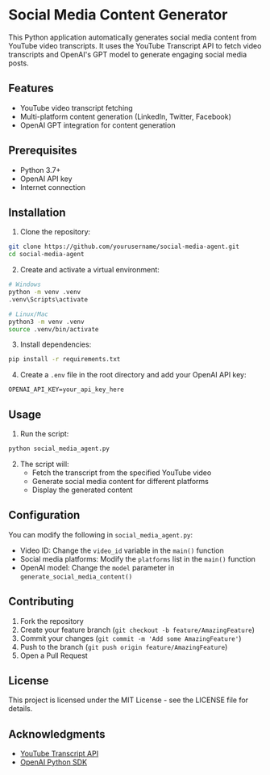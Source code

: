 # Social Media Content Generator

This Python application automatically generates social media content from YouTube video transcripts. It uses the YouTube Transcript API to fetch video transcripts and OpenAI's GPT model to generate engaging social media posts.

## Features

- YouTube video transcript fetching
- Multi-platform content generation (LinkedIn, Twitter, Facebook)
- OpenAI GPT integration for content generation


## Prerequisites

- Python 3.7+
- OpenAI API key
- Internet connection

## Installation

1. Clone the repository:
```bash
git clone https://github.com/yourusername/social-media-agent.git
cd social-media-agent
```

2. Create and activate a virtual environment:
```bash
# Windows
python -m venv .venv
.venv\Scripts\activate

# Linux/Mac
python3 -m venv .venv
source .venv/bin/activate
```

3. Install dependencies:
```bash
pip install -r requirements.txt
```

4. Create a `.env` file in the root directory and add your OpenAI API key:
```
OPENAI_API_KEY=your_api_key_here
```

## Usage

1. Run the script:
```bash
python social_media_agent.py
```

2. The script will:
   - Fetch the transcript from the specified YouTube video
   - Generate social media content for different platforms
   - Display the generated content

## Configuration

You can modify the following in `social_media_agent.py`:
- Video ID: Change the `video_id` variable in the `main()` function
- Social media platforms: Modify the `platforms` list in the `main()` function
- OpenAI model: Change the `model` parameter in `generate_social_media_content()`


## Contributing

1. Fork the repository
2. Create your feature branch (`git checkout -b feature/AmazingFeature`)
3. Commit your changes (`git commit -m 'Add some AmazingFeature'`)
4. Push to the branch (`git push origin feature/AmazingFeature`)
5. Open a Pull Request

## License

This project is licensed under the MIT License - see the LICENSE file for details.

## Acknowledgments

- [YouTube Transcript API](https://github.com/jdepoix/youtube-transcript-api)
- [OpenAI Python SDK](https://github.com/openai/openai-python) 